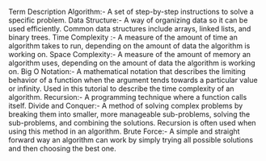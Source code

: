 Term	Description
Algorithm:-	A set of step-by-step instructions to solve a specific problem.
Data Structure:- A way of organizing data so it can be used efficiently. Common data structures include arrays, linked lists, and binary trees.
Time Complexity	:- A measure of the amount of time an algorithm takes to run, depending on the amount of data the algorithm is working on.
Space Complexity:- A measure of the amount of memory an algorithm uses, depending on the amount of data the algorithm is working on.
Big O Notation:-	A mathematical notation that describes the limiting behavior of a function when the argument tends towards a particular value or infinity. Used in this tutorial to describe the time complexity of an algorithm.
Recursion:-	A programming technique where a function calls itself.
Divide and Conquer:-	A method of solving complex problems by breaking them into smaller, more manageable sub-problems, solving the sub-problems, and combining the solutions. Recursion is often used when using this method in an algorithm.
Brute Force:-	A simple and straight forward way an algorithm can work by simply trying all possible solutions and then choosing the best one.